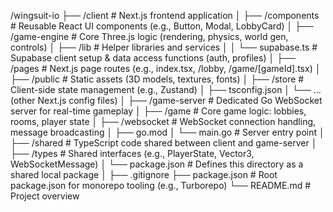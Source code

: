 /wingsuit-io
├── /client                     # Next.js frontend application
│   ├── /components             # Reusable React UI components (e.g., Button, Modal, LobbyCard)
│   ├── /game-engine            # Core Three.js logic (rendering, physics, world gen, controls)
│   ├── /lib                    # Helper libraries and services
│   │   └── supabase.ts         # Supabase client setup & data access functions (auth, profiles)
│   ├── /pages                  # Next.js page routes (e.g., index.tsx, /lobby, /game/[gameId].tsx)
│   ├── /public                 # Static assets (3D models, textures, fonts)
│   ├── /store                  # Client-side state management (e.g., Zustand)
│   ├── tsconfig.json
│   └── ... (other Next.js config files)
│
├── /game-server                # Dedicated Go WebSocket server for real-time gameplay
│   ├── /game                   # Core game logic: lobbies, rooms, player state
│   ├── /websocket              # WebSocket connection handling, message broadcasting
│   ├── go.mod
│   └── main.go                 # Server entry point
│
├── /shared                     # TypeScript code shared between client and game-server
│   ├── /types                  # Shared interfaces (e.g., PlayerState, Vector3, WebSocketMessage)
│   └── package.json            # Defines this directory as a shared local package
│
├── .gitignore
├── package.json                # Root package.json for monorepo tooling (e.g., Turborepo)
└── README.md                   # Project overview